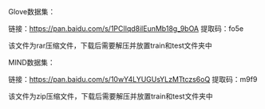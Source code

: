 Glove数据集：

链接：https://pan.baidu.com/s/1PCIlqd8ilEunMb18g_9bOA 
提取码：fo5e 

该文件为rar压缩文件，下载后需要解压并放置train和test文件夹中



MIND数据集：

链接：https://pan.baidu.com/s/10wY4LYUGUsYLzMTtczs6oQ 
提取码：m9f9 

该文件为zip压缩文件，下载后需要解压并放置train和test文件夹中

